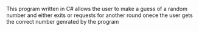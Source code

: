 This program written in C# allows the user to make a guess of a random number and either exits or requests for another round onece the user gets the correct number genrated by the program

